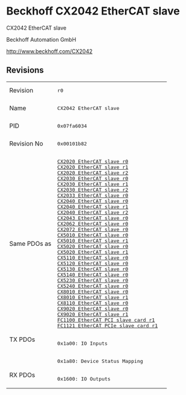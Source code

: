 # Beckhoff CX2042 EtherCAT slave

CX2042 EtherCAT slave

Beckhoff Automation GmbH

http://www.beckhoff.com/CX2042

## Revisions
<table>
<tr >
<td>Revision</td>
<td><pre>r0</pre></td>
</tr>
<tr >
<td>Name</td>
<td><pre>CX2042 EtherCAT slave</pre></td>
</tr>
<tr >
<td>PID</td>
<td><pre>0x07fa6034</pre></td>
</tr>
<tr >
<td>Revision No</td>
<td><pre>0x00101b82</pre></td>
</tr>
<tr >
<td>Same PDOs as</td>
<td><pre><a href="CX2020+EtherCAT+slave">CX2020 EtherCAT slave r0</a><br/><a href="CX2020+EtherCAT+slave">CX2020 EtherCAT slave r1</a><br/><a href="CX2020+EtherCAT+slave">CX2020 EtherCAT slave r2</a><br/><a href="CX2030+EtherCAT+slave">CX2030 EtherCAT slave r0</a><br/><a href="CX2030+EtherCAT+slave">CX2030 EtherCAT slave r1</a><br/><a href="CX2030+EtherCAT+slave">CX2030 EtherCAT slave r2</a><br/><a href="CX2033+EtherCAT+slave">CX2033 EtherCAT slave r0</a><br/><a href="CX2040+EtherCAT+slave">CX2040 EtherCAT slave r0</a><br/><a href="CX2040+EtherCAT+slave">CX2040 EtherCAT slave r1</a><br/><a href="CX2040+EtherCAT+slave">CX2040 EtherCAT slave r2</a><br/><a href="CX2043+EtherCAT+slave">CX2043 EtherCAT slave r0</a><br/><a href="CX2062+EtherCAT+slave">CX2062 EtherCAT slave r0</a><br/><a href="CX2072+EtherCAT+slave">CX2072 EtherCAT slave r0</a><br/><a href="CX5010+EtherCAT+slave">CX5010 EtherCAT slave r0</a><br/><a href="CX5010+EtherCAT+slave">CX5010 EtherCAT slave r1</a><br/><a href="CX5020+EtherCAT+slave">CX5020 EtherCAT slave r0</a><br/><a href="CX5020+EtherCAT+slave">CX5020 EtherCAT slave r1</a><br/><a href="CX5110+EtherCAT+slave">CX5110 EtherCAT slave r0</a><br/><a href="CX5120+EtherCAT+slave">CX5120 EtherCAT slave r0</a><br/><a href="CX5130+EtherCAT+slave">CX5130 EtherCAT slave r0</a><br/><a href="CX5140+EtherCAT+slave">CX5140 EtherCAT slave r0</a><br/><a href="CX5230+EtherCAT+slave">CX5230 EtherCAT slave r0</a><br/><a href="CX5240+EtherCAT+slave">CX5240 EtherCAT slave r0</a><br/><a href="CX8010+EtherCAT+slave">CX8010 EtherCAT slave r0</a><br/><a href="CX8010+EtherCAT+slave">CX8010 EtherCAT slave r1</a><br/><a href="CX8110+EtherCAT+slave">CX8110 EtherCAT slave r0</a><br/><a href="CX9020+EtherCAT+slave">CX9020 EtherCAT slave r0</a><br/><a href="CX9020+EtherCAT+slave">CX9020 EtherCAT slave r1</a><br/><a href="FC1100+EtherCAT+PCI+slave+card">FC1100 EtherCAT PCI slave card r1</a><br/><a href="FC1121+EtherCAT+PCIe+slave+card">FC1121 EtherCAT PCIe slave card r1</a></pre></td>
</tr>
<tr class="txpdo pdosection">
<td rowspan=2 valign=top>TX PDOs</td>
<td><pre>0x1a00: IO Inputs</pre></td>
<td></td>
</tr>
<tr class="txpdo pdosection">
<td><pre>0x1a80: Device Status Mapping</pre></td>
</tr>
<tr class="rxpdo pdosection">
<td rowspan=1 valign=top>RX PDOs</td>
<td><pre>0x1600: IO Outputs</pre></td>
<td></td>
</tr>
</table>
